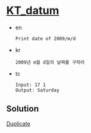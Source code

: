 # [KT_datum](https://open.kattis.com/problems/datum)

* en

  ```en
  Print date of 2009/m/d
  ```

* kr

  ```kr
  2009년 m월 d일의 날짜를 구하라
  ```

* tc

  ```tc
  Input: 17 1
  Output: Saturday
  ```

## Solution

[Duplicate](./BJ_2948.md)
